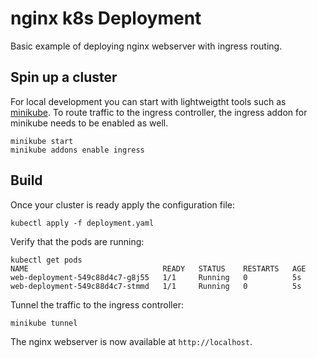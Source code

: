 # nginx k8s Deployment

Basic example of deploying nginx webserver with ingress routing.

## Spin up a cluster

For local development you can start with lightweigtht tools such as [minikube](https://minikube.sigs.k8s.io/docs/start/). To route traffic to the ingress controller, the ingress addon for minikube needs to be enabled as well.

```
minikube start
minikube addons enable ingress
```

## Build

Once your cluster is ready apply the configuration file:

```
kubectl apply -f deployment.yaml
```

Verify that the pods are running:

```
kubectl get pods
NAME                              READY   STATUS    RESTARTS   AGE
web-deployment-549c88d4c7-g8j55   1/1     Running   0          5s
web-deployment-549c88d4c7-stmmd   1/1     Running   0          5s
```

Tunnel the traffic to the ingress controller:

```
minikube tunnel
```

The nginx webserver is now available at `http://localhost`.
